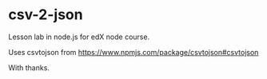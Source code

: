 # csv-2-json

Lesson lab in node.js for edX node course.

Uses csvtojson from https://www.npmjs.com/package/csvtojson#csvtojson

With thanks.



